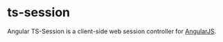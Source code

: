 # ts-session

Angular TS-Session is a client-side web session controller for [AngularJS](https://angularjs.org/).

